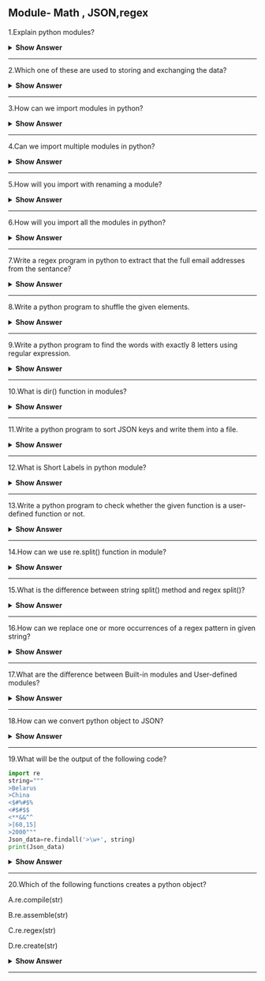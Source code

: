 ## Module- Math , JSON,regex

1.Explain python modules?

<details><summary><b>Show Answer</b></summary>
  
> - A file containing Python definitions and statements is known as a module. In python Variables, classes, and functions can all be defined in a module. 
> - Executable file may also be included in a module.A Python source code file,

**Example**: 
 
> File name: example.py, is called a module, and its module name is example.
   
```python
def add(a,b):
    return a+b
print(add(8,6))
```
  
The above module is the main file

File name: main.py

```python 
import example
example.add()
```
  
**Output**:

> 14
  
</details>

---

2.Which one of these are used to storing and exchanging the data?

<details><summary><b>Show Answer</b></summary>

> - In python **JSON** is a syntax to storing and exchanging data.
> - Python have an built-in package it's called json, which is used to work with JSON data.
> - Because, It is easy for humans to browse and write. It's simple for machines to analyze and generate.
 
**import the JSON module :**
 
> import json
  
</details>

---

3.How can we import modules in python?

<details><summary><b>Show Answer</b></summary>
  
> In Python, the import statement is used to import the whole module. Also, we can able to import specific categories and functions from a module.
  
**Example**:
  
> import module name.
  
> To import modules in Python, we use the Python import keyword. With the assistance of the import keyword, each the **built-in** and **user-defined** modules are imported.

**Example**
  
```python  
import math
print(math.sqrt(5))
```
  
**Output**:
  
> 2.23606797749979  
  
</details>
  
---  
  
4.Can we import multiple modules in python?
  
<details><summary><b>Show Answer</b></summary>
  
> - Yes, we can import multiple modules in python.
> - If we want to use more than one module, then we can import multiple modules. This is the simplest form of import a statement.

**Syntax**:
  
> import module1[,module2[,.. moduleN]
  
```python
# Import two modules
import math, random
print(math.fact(5))
print(random.randint(10, 20))
```
  
**Output**:
  
> 120  
> 18

</details>
  
---

5.How will you import with renaming a module?

<details><summary><b>Show Answer</b></summary>
  
> If we want to use the module with a different name, we can use from import_as statement. It is possible to import a particular method and use that method with a different name. 
After, we can use that name in the entire program.

**Syntax**:  
  
> from module_name import name as alternae_name
  
**Example**:
  
```python
#rename randint as number
from random import randint as number
print(number(100, 500))
```
  
</details>
  
  ---
  
6.How will you import all the modules in python?

<details><summary><b>Show Answer</b></summary> 
  
> If we want to **import** all the functions and attributes of a specific module, then instead of writing all names and functions names ,we can import all using
  an <b> * </b>. 
 
**Syntax**:
  
> import *

**Example**:
 
```python
from math import  *
print(pow(5,2))
```
  
**Output**:
  
> 25.0
  
</details>

---

7.Write a regex program in python to extract that the full email addresses from the sentance?

<details><summary><b>Show Answer</b></summary> 

```python
import re
string=input("enter the string")
regex=r'\S+@\S+'
emails=re.findall(regex, string)
print(emails)
```

**Output**:
  
> enter the string: hi my mail id is kavina@yahooo.com 
  
> ['kavina@yahooo.com']
  
</details>

---

8.Write a python program to shuffle the given elements.

<details><summary><b>Show Answer</b></summary> 
  
```python
import random
String=['appt','cat','bat','mat','sat']
print("before shuffling:",String)
random.shuffle(String)
print("after shuffling",String)
```
 
**Output**:
 
> before shuffling: ['appt', 'cat', 'bat', 'mat', 'sat'] 
  
> after shuffling ['sat', 'mat', 'bat', 'appt', 'cat']
  
</details>

---

9.Write a python program to find the words with exactly 8 letters using regular expression.

<details><summary><b>Show Answer</b></summary> 

```python
import re
str='''Huge and tiny creatures are also an essential part of our ecosystem. 
Animals and other domesticated animals give humans food, fibre, and leather. 
A clean environment needs the help of wild creatures including birds, fishes, insects and honeybees to maintain its web of interconnected activity.'''
regex=r'\w{8}'
output=re.findall(regex, str)
print(output)
```

**Output**:

> ['creature', 'essentia', 'ecosyste', 'domestic', 'environm', 'creature', 'includin', 'honeybee', 'maintain', 'intercon', 'activity']
  
</details>

---

10.What is dir() function in modules?

<details><summary><b>Show Answer</b></summary> 
  
> - In python,dir() is a built-in function. This  function used to list all the members in current modules.
> - When we use this dir() function with any object(like list,tuple,set,...) it will return properties , attributes and methods.
  
**Syntax**:
  
> dir([object])
  
**Sample code**:
  
```python
import re
print(dir(re))  
```
  
**Output**:
  
> ['A', 'ASCII', 'DEBUG', 'DOTALL', 'I', 'IGNORECASE', 'L', 'LOCALE', 'M', 'MULTILINE', 'Match', 'Pattern', 'RegexFlag', 'S', 'Scanner', 'T', 'TEMPLATE', 'U', 'UNICODE', 'VERBOSE', 'X', '_MAXCACHE', '__all__', '__builtins__', '__cached__', '__doc__', '__file__', '__loader__', '__name__', '__package__', '__spec__', '__version__', '_cache', '_compile', '_compile_repl', '_expand', '_locale', '_pickle', '_special_chars_map', '_subx', 'compile', 'copyreg', 'enum', 'error', 'escape', 'findall', 'finditer', 'fullmatch', 'functools', 'match', 'purge', 'search', 'split', 'sre_compile', 'sre_parse', 'sub', 'subn', 'template']

</details>

---

11.Write a python program to sort JSON keys and write them into a file.

<details><summary><b>Show Answer</b></summary>
  
> - In python, to sort JSON keys first we need to import the JSON.
> - After importing the json data we need to write into a file. For that we should open a file and dump the data into the single file.
  
```python
import json
sampleData = {"id" : 1, "name" : "Ram", "age" : 29}
print("writing json data into a file")
with open("sampleData.json", "w") as write_file:
    json.dump(sampleData, write_file, indent=4, sort_keys=True)
print("writing JSON data into a file is done")
```
  
**Output**:
  
> writing json data into a file  
  
> writing json data into a file is done  

</details>

---

12.What is Short Labels in python module?

<details><summary><b>Show Answer</b></summary> 
  
> 1. \w - This is an Word class (alphanumeric).
> 2. \d - This label is for Digits.
> 3. \s - Space label used for an whitespace.
> 4. \W - This label is for an Non-word class.
> 5. \D - This for is Non-digit.
> 6. \S - This label is for an Non-space. 
  
</details>

---

13.Write a python program to check whether the given function is a user-defined function or not.

<details><summary><b>Show Answer</b></summary>

```python
import types
def function(): 
    return 1
print(isinstance(function, types.FunctionType))
print(isinstance(max, types.LambdaType))
print(isinstance(abs, types.LambdaType))
```
  
**Output**:
  
>True

>False

>False  
  
</details>

---

14.How can we use re.split() function in module?

<details><summary><b>Show Answer</b></summary> 
  
> - In python re.split() is used to define a how many splits you want to perform.
> - Take an example if maxsplit=3, then it will done 3 splits.
  
**Syntax**:

> re.split(pattern,string,maxsplit=0,flags=0)
  
> - In regular expression pattern and strings are the mandatory ones.
> - maxsplit and flag functions are not mandatory.
  
> 1.pattern: In regular expression pattern function is  used for splitting the string.

> 2.string: The string we want to perform split.

> 3.maxsplit: The numbers of splits you want ot perform.It's based upon the split size.

> 4.flags: There is no flages are applied, by dafault.

</details>

---

15.What is the difference between string split() method and regex split()?

<details><summary><b>Show Answer</b></summary> 

**string split()**:

> 1.The string split() method is used to split the string into a list of substring with single fixed delimiter.

>2.In string split() method we can't inculde the seperator.

>3.**Example** 

```python
#string split method
string="Hello guys, Welcome to my new programming language"
output=string.split()
print(output)
```

**Output**:

> ['Hello', 'guys,', 'Welcome', 'to', 'my', 'new', 'programming', 'language']

**regex split()**:

> 1.The regex split() method is also used to split the into a list of substring s with an multiple delimiters.

> 2.In regex split() method we can include the seperator.

> 3.**Example**

```python
# regex split() method
import re
string="Hello-guys, Welcome to my new programming|language"
output = re.split("[-|,|.|\s]+", string)
print(output)
```

**Output**:

> ['Hello', 'guys', 'Welcome', 'to', 'my', 'new', 'programming', 'language']

</details>

---

16.How can we replace one or more occurrences of a regex pattern in given string?

<details><summary><b>Show Answer</b></summary>

> - In python we can use sub() and subn() methods are used to search and replace a string.
> - Using these methods we can replace one or more occurrences of a regex pattern in the target string with the given string.
> - We have some regex replacement operations also these are,
  
> 1.re.sub(paatern,replacement,string) - this operation used to find and replaces the **all** occurrences of pattern.

> 2.re.sub(pattern,replacement,string,count=1) - this operation used to find and replaces only the **first** occurrences of pattern.

> 3.re.sub(pattern,replacement,string,count=n) - this operation
used to find and replaces the **first n** occurrences of pattern.

</details>

---

17.What are the difference between Built-in modules and User-defined modules?

<details><summary><b>Show Answer</b></summary>

> **Built-in modules**:

> 1.Built-in modules are come with default python installation.
> 2.Built-in modules are provides a lot od reusable code.
> 3.Some built-in modules are,
 - datetime
 - os
 - math
 - random
 - sys
  
**User-defined modules**:

> 1.The modules which are defined by user is called a user-defined module.

> 2.User can create own with which contains classes,functions ,variables,etc.

> 3.User-defined modules are created as per our requirements.

</details>

---

18.How can we convert python object to JSON?

<details><summary><b>Show Answer</b></summary>

> In python we have python object,you can convert object into a json by using json.dumps() method.

**Example**:

```python
import json
x = {
  "name": "Jack",
  "age": 30,
  "city": "London"
}
y = json.dumps(x)
print(y)
```

**Output**:

> {"name": "Jack", "age": 30, "city": "London"}

> When we convert python string to json,python objects are converted into the json.

Example :

dict-object,
  
list-array,
  
tuple-array...

</details>

---

19.What will be the output of the following code?

```python
import re
string="""
>Belarus
>China
<$#%#$%
<#$#$$
<**&&^^
>[60,15]
>2000"""
Json_data=re.findall('>\w+', string)
print(Json_data)
```

<details><summary><b>Show Answer</b></summary>

> ['>Belarus', '>China', '>2000']

<details><summary><b>Explanation</b></summary>

> The Ouptut of the code is (['>Belarus', '>China', '>2000']) starts with > sign. It will return only those statements.

</details>
</details>

---

20.Which of the following functions creates a python object?

 A.re.compile(str)
 
 B.re.assemble(str)
 
 C.re.regex(str)
 
 D.re.create(str)

<details><summary><b>Show Answer</b></summary>

> Option A.re.compile(str)

<details><summary><b>Explanation</b></summary>

> The function re.compile(srt) compiles a pattern of regular expression into an object of regular expression.re.compile(str) is the only one function creates an object.

</details>
</details>

---
  
  
  
